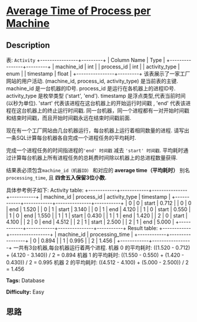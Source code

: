 # [Average Time of Process per Machine][title]

## Description

表: `Activity`
            +----------------+---------+    | Column Name    | Type    |    +----------------+---------+    | machine_id     | int     |    | process_id     | int     |    | activity_type  | enum    |    | timestamp      | float   |    +----------------+---------+    该表展示了一家工厂网站的用户活动.    (machine_id, process_id, activity_type) 是当前表的主键.    machine_id 是一台机器的ID号.    process_id 是运行在各机器上的进程ID号.    activity_type 是枚举类型 ('start', 'end').    timestamp 是浮点类型,代表当前时间(以秒为单位).    'start' 代表该进程在这台机器上的开始运行时间戳 , 'end' 代表该进程在这台机器上的终止运行时间戳.    同一台机器，同一个进程都有一对开始时间戳和结束时间戳，而且开始时间戳永远在结束时间戳前面.

现在有一个工厂网站由几台机器运行，每台机器上运行着相同数量的进程. 请写出一条SQL计算每台机器各自完成一个进程任务的平均耗时.

完成一个进程任务的时间指进程的`'end' 时间戳` 减去 `'start' 时间戳`.
平均耗时通过计算每台机器上所有进程任务的总耗费时间除以机器上的总进程数量获得.

结果表必须包含`machine_id（机器ID）` 和对应的 **average time（平均耗时）** 别名 `processing_time`, 且
**四舍五入保留3位小数.**

具体参考例子如下:
            Activity table:    +------------+------------+---------------+-----------+    | machine_id | process_id | activity_type | timestamp |    +------------+------------+---------------+-----------+    | 0          | 0          | start         | 0.712     |    | 0          | 0          | end           | 1.520     |    | 0          | 1          | start         | 3.140     |    | 0          | 1          | end           | 4.120     |    | 1          | 0          | start         | 0.550     |    | 1          | 0          | end           | 1.550     |    | 1          | 1          | start         | 0.430     |    | 1          | 1          | end           | 1.420     |    | 2          | 0          | start         | 4.100     |    | 2          | 0          | end           | 4.512     |    | 2          | 1          | start         | 2.500     |    | 2          | 1          | end           | 5.000     |    +------------+------------+---------------+-----------+        Result table:    +------------+-----------------+    | machine_id | processing_time |    +------------+-----------------+    | 0          | 0.894           |    | 1          | 0.995           |    | 2          | 1.456           |    +------------+-----------------+        一共有3台机器,每台机器运行着两个进程.    机器 0 的平均耗时: ((1.520 - 0.712) + (4.120 - 3.140)) / 2 = 0.894    机器 1 的平均耗时: ((1.550 - 0.550) + (1.420 - 0.430)) / 2 = 0.995    机器 2 的平均耗时: ((4.512 - 4.100) + (5.000 - 2.500)) / 2 = 1.456    


**Tags:** Database

**Difficulty:** Easy

## 思路

[title]: https://leetcode-cn.com/problems/average-time-of-process-per-machine
